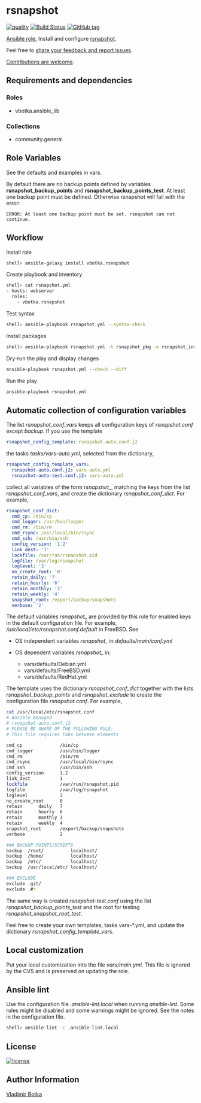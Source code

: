 # rsnapshot

[![quality](https://img.shields.io/ansible/quality/27910)](https://galaxy.ansible.com/vbotka/rsnapshot)
[![Build Status](https://travis-ci.org/vbotka/ansible-rsnapshot.svg?branch=master)](https://travis-ci.org/vbotka/ansible-rsnapshot)
[![GitHub tag](https://img.shields.io/github/v/tag/vbotka/ansible-rsnapshot)](https://github.com/vbotka/ansible-rsnapshot/tags)

[Ansible role.](https://galaxy.ansible.com/vbotka/rsnapshot/) Install and configure [rsnapshot](http://rsnapshot.org/).

Feel free to [share your feedback and report issues](https://github.com/vbotka/ansible-rsnapshot/issues).

[Contributions are welcome](https://github.com/firstcontributions/first-contributions).


## Requirements and dependencies

### Roles

* vbotka.ansible_lib

### Collections

* community.general


## Role Variables

See the defaults and examples in vars.

By default there are no backup points defined by variables
**rsnapshot_backup_points** and **rsnapshot_backup_points_test**. At
least one backup point must be defined. Otherwise rsnapshot will fail
with the error:

```
ERROR: At least one backup point must be set. rsnapshot can not continue.
```

## Workflow

Install role

```sh
shell> ansible-galaxy install vbotka.rsnapshot
```

Create playbook and inventory

```sh
shell> cat rsnapshot.yml
- hosts: webserver
  roles:
    - vbotka.rsnapshot
```

Test syntax

```sh
shell> ansible-playbook rsnapshot.yml --syntax-check
```

Install packages

```sh
shell> ansible-playbook rsnapshot.yml -t rsnapshot_pkg -e rsnapshot_install=true
```

Dry-run the play and display changes

```sh
ansible-playbook rsnapshot.yml --check --diff
```

Run the play

```sh
ansible-playbook rsnapshot.yml
```

## Automatic collection of configuration variables

The list *rsnapshot_conf_vars* keeps all configuration keys of *rsnapshot.conf*
except *backup*. If you use the template

```yaml
rsnapshot_config_template: rsnapshot-auto.conf.j2
```

the tasks *tasks/vars-auto.yml*, selected from the dictionary,

```yaml
rsnapshot_config_template_vars:
  rsnapshot-auto.conf.j2: vars-auto.yml
  rsnapshot-auto-test.conf.j2: vars-auto.yml
```

collect all variables of the form *rsnapshot_<key>*, matching the keys from the
list *rsnapshot_conf_vars*, and create the dictionary *rsnapshot_conf_dict*. For
example,

```yaml
rsnapshot_conf_dict:
  cmd_cp: /bin/cp
  cmd_logger: /usr/bin/logger
  cmd_rm: /bin/rm
  cmd_rsync: /usr/local/bin/rsync
  cmd_ssh: /usr/bin/ssh
  config_version: '1.2'
  link_dest: '1'
  lockfile: /var/run/rsnapshot.pid
  logfile: /var/log/rsnapshot
  loglevel: '3'
  no_create_root: '0'
  retain_daily: '7'
  retain_hourly: '6'
  retain_monthly: '3'
  retain_weekly: '4'
  snapshot_root: /export/backup/snapshots
  verbose: '2'
```

The default variables *rsnapshot_<key>* are provided by this role for enabled
keys in the default configuration file. For example,
*/usr/local/etc/rsnapshot.conf.default* in FreeBSD. See

* OS independent variables *rsnapshot_<key>* in *defaults/main/conf.yml*
* OS dependent variables *rsnapshot_<key>* in:

  * vars/defaults/Debian.yml
  * vars/defaults/FreeBSD.yml
  * vars/defaults/RedHat.yml

The template uses the dictionary *rsnapshot_conf_dict* together with the lists
*rsnapshot_backup_points* and *rsnapshot_exclude* to create the configuration
file *rsnapshot.conf*. For example,

```bash
cat /usr/local/etc/rsnapshot.conf
# Ansible managed
# rsnapshot-auto.conf.j2
# PLEASE BE AWARE OF THE FOLLOWING RULE:
# This file requires tabs between elements

cmd_cp              /bin/cp
cmd_logger	        /usr/bin/logger
cmd_rm              /bin/rm
cmd_rsync           /usr/local/bin/rsync
cmd_ssh             /usr/bin/ssh
config_version      1.2
link_dest           1
lockfile            /var/run/rsnapshot.pid
logfile             /var/log/rsnapshot
loglevel            3
no_create_root      0
retain		daily	7
retain		hourly	6
retain		monthly	3
retain		weekly	4
snapshot_root		/export/backup/snapshots
verbose             2

### BACKUP POINTS/SCRIPTS
backup	/root/          localhost/
backup	/home/          localhost/
backup	/etc/           localhost/
backup	/usr/local/etc/ localhost/

### EXCLUDE
exclude	.git/
exclude	.#*
```

The same way is created *rsnapshot-test.conf* using the list
*rsnapshot_backup_points_test* and the root for testing
*rsnapshot_snapshot_root_test*.

Feel free to create your own templates, tasks vars-*.yml, and update the
dictionary *rsnapshot_config_template_vars*.

## Local customization

Put your local customization into the file *vars/main.yml*. This file is ignored
by the CVS and is preserved on updating the role.


## Ansible lint

Use the configuration file *.ansible-lint.local* when running
*ansible-lint*. Some rules might be disabled and some warnings might
be ignored. See the notes in the configuration file.

```bash
shell> ansible-lint -c .ansible-lint.local
```


## License

[![license](https://img.shields.io/badge/license-BSD-red.svg)](https://www.freebsd.org/doc/en/articles/bsdl-gpl/article.html)


## Author Information

[Vladimir Botka](https://botka.info)

